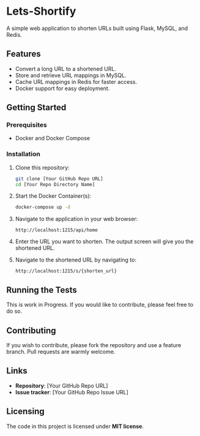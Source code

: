 
# Lets-Shortify
A simple web application to shorten URLs built using Flask, MySQL, and Redis.

## Features

- Convert a long URL to a shortened URL.
- Store and retrieve URL mappings in MySQL.
- Cache URL mappings in Redis for faster access.
- Docker support for easy deployment.

## Getting Started

### Prerequisites

- Docker and Docker Compose

### Installation

1. Clone this repository:
   ```bash
   git clone [Your GitHub Repo URL]
   cd [Your Repo Directory Name]
   ```

2. Start the Docker Container(s):
   ```bash
   docker-compose up -d
   ```

3. Navigate to the application in your web browser:
   ```
   http://localhost:1215/api/home
   ```

4. Enter the URL you want to shorten. The output screen will give you the shortened URL.

5. Navigate to the shortened URL by navigating to:
   ```
   http://localhost:1215/s/{shorten_url}
   ```

## Running the Tests

This is work in Progress. If you would like to contribute, please feel free to do so.

## Contributing

If you wish to contribute, please fork the repository and use a feature branch. Pull requests are warmly welcome.

## Links

- **Repository**: [Your GitHub Repo URL]
- **Issue tracker**: [Your GitHub Repo Issue URL]

## Licensing

The code in this project is licensed under **MIT license**.
```


